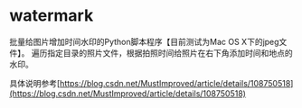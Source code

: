 # watermark

批量给图片增加时间水印的Python脚本程序【目前测试为Mac OS X下的jpeg文件】。
遍历指定目录的照片文件，根据拍照时间给照片在右下角添加时间和地点的水印。

具体说明参考[https://blog.csdn.net/MustImproved/article/details/108750518](https://blog.csdn.net/MustImproved/article/details/108750518)